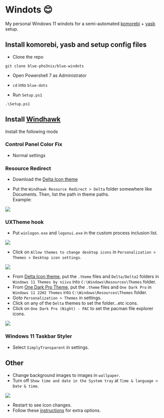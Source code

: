 # Windots 😊
My personal Windows 11 windots for a semi-automated [komorebi](https://github.com/LGUG2Z/komorebi) + [yasb](https://github.com/amnweb/yasb) setup.

## Install komorebi, yasb and setup config files
- Clone the repo
```
git clone blue-pho3nix/blue-windots
```
- Open Powershell 7 as Administrator

- `cd` into `blue-dots`
- Run `Setup.ps1`
```
.\Setup.ps1
```

## Install [Windhawk](https://windhawk.net/) 
Install the following mods

### Control Panel Color Fix
- Normal settings

### Resource Redirect
- Download the [Delta Icon theme](https://www.deviantart.com/niivu/art/DELTA-for-Windows-11-1250579496)

- Put the `Windhawk Resource Redirect > Delta` folder somewhere like Documents. Then, list the path in theme paths.
<br> Example:

![](https://github.com/user-attachments/assets/7d2db809-dad4-41a5-93eb-c77b3f70d930)

### UXTheme hook
- Put `winlogon.exe` and `logonui.exe` in the custom process inclusion list.

![](https://github.com/user-attachments/assets/5a86b125-9009-4780-bde0-cfd271ea937c)

- Click on `Allow themes to change desktop icons` in `Personalization > Themes > Desktop icon settings`.

![](https://github.com/user-attachments/assets/81b96814-cb1a-4574-87d1-275a98001192)

- From [Delta Icon theme](https://www.deviantart.com/niivu/art/DELTA-for-Windows-11-1250579496), put the `.theme` files and `Delta/Delta2` folders in `Windows 11 Themes by niivu` into `C:\Windows\Resources\Themes` folder.
- From [One Dark Pro Theme](https://www.deviantart.com/niivu/art/One-Dark-Pro-for-Windows-11-930312689), put the `.theme` files and `One Dark Pro` in `Windows 11 22H2 Themes` into `C:\Windows\Resources\Themes` folder.
- Goto `Personalization > Themes` in settings.
- Click on any of the `Delta` themes to set the folder...etc icons.
- Click on `One Dark Pro (Night) - PAC` to set the pacman file explorer icons.

![](https://github.com/user-attachments/assets/c07ed3c6-b1a0-4729-ab6f-b0442f4fe31d)

### Windows 11 Taskbar Styler
- Select `SimplyTransparent` in settings.

## Other
- Change background images to images in `wallpaper`.
- Turn off `Show time and date in the System tray` at `Time & language > Date & time`.
  
![](https://github.com/user-attachments/assets/4968053b-24ae-4d6f-8d20-3046ca17990a)
- Restart to see icon changes.
- Follow these [instructions](https://www.deviantart.com/niivu/art/Installing-Windows-Themes-UPDATED-708835586) for extra options.
